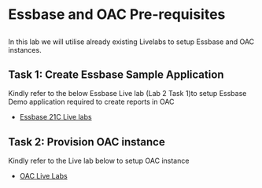 # Essbase and OAC Pre-requisites

## 

In this lab we will utilise already existing Livelabs to setup Essbase and OAC instances.

## Task 1: Create Essbase Sample Application

Kindly refer to the below Essbase Live lab (Lab 2 Task 1)to setup Essbase Demo application required to create reports in OAC
* [Essbase 21C Live labs](https://apexapps.oracle.com/pls/apex/dbpm/r/livelabs/view-workshop?wid=867&clear=180&session=4177008235825)

## Task 2: Provision OAC instance

Kindly refer to the Live lab below to setup OAC instance
* [OAC Live Labs](https://apexapps.oracle.com/pls/apex/dbpm/r/livelabs/view-workshop?wid=867&clear=180&session=4177008235825)
